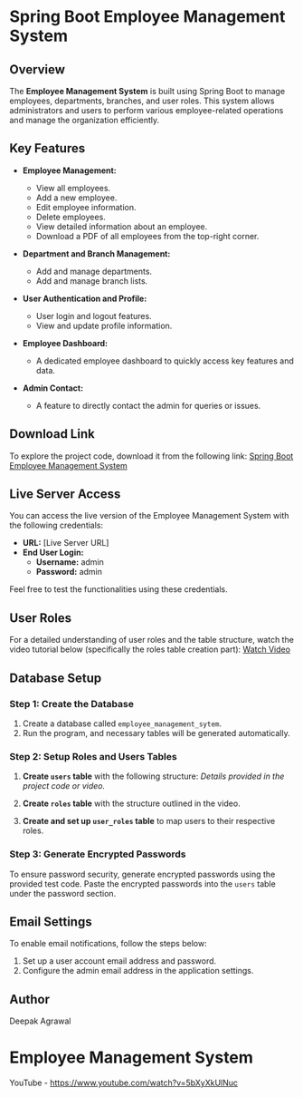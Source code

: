 # Spring Boot Employee Management System

## Overview
The **Employee Management System** is built using Spring Boot to manage employees, departments, branches, and user roles. This system allows administrators and users to perform various employee-related operations and manage the organization efficiently.

## Key Features
- **Employee Management:**
  - View all employees.
  - Add a new employee.
  - Edit employee information.
  - Delete employees.
  - View detailed information about an employee.
  - Download a PDF of all employees from the top-right corner.

- **Department and Branch Management:**
  - Add and manage departments.
  - Add and manage branch lists.

- **User Authentication and Profile:**
  - User login and logout features.
  - View and update profile information.

- **Employee Dashboard:**
  - A dedicated employee dashboard to quickly access key features and data.

- **Admin Contact:**
  - A feature to directly contact the admin for queries or issues.

## Download Link
To explore the project code, download it from the following link:
[Spring Boot Employee Management System](https://github.com/Ashaxn/Spring-Boot-Employee-Management-System)

## Live Server Access
You can access the live version of the Employee Management System with the following credentials:

- **URL:** [Live Server URL]
- **End User Login:**
  - **Username:** admin
  - **Password:** admin

Feel free to test the functionalities using these credentials.

## User Roles
For a detailed understanding of user roles and the table structure, watch the video tutorial below (specifically the roles table creation part):
[Watch Video](https://www.youtube.com/watch?v=i21h6ThUiWc&ab_channel=CodeJava)

## Database Setup
### Step 1: Create the Database
1. Create a database called `employee_management_sytem`.
2. Run the program, and necessary tables will be generated automatically.

### Step 2: Setup Roles and Users Tables
1. **Create `users` table** with the following structure:
   _Details provided in the project code or video._
   
2. **Create `roles` table** with the structure outlined in the video.

3. **Create and set up `user_roles` table** to map users to their respective roles.

### Step 3: Generate Encrypted Passwords
To ensure password security, generate encrypted passwords using the provided test code. Paste the encrypted passwords into the `users` table under the password section.

## Email Settings
To enable email notifications, follow the steps below:
1. Set up a user account email address and password.
2. Configure the admin email address in the application settings.

## Author
Deepak Agrawal



# Employee Management System

YouTube - https://www.youtube.com/watch?v=5bXyXkUlNuc



